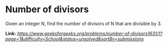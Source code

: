 # Number of divisors
Given an integer N, find the number of divisors of N that are divisible by 3.

**Link:** _https://www.geeksforgeeks.org/problems/number-of-divisors1631/1?page=1&difficulty=School&status=unsolved&sortBy=submissions_
